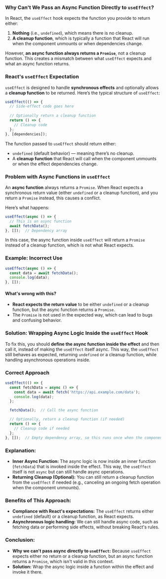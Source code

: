 ### Why Can't We Pass an Async Function Directly to `useEffect`?

In React, the `useEffect` hook expects the function you provide to return either:

1. **Nothing** (i.e., `undefined`), which means there is no cleanup.
2. **A cleanup function**, which is typically a function that React will run when the component unmounts or when dependencies change.

However, **an async function always returns a `Promise`**, not a cleanup function. This creates a mismatch between what `useEffect` expects and what an async function returns.

### React's `useEffect` Expectation

`useEffect` is designed to handle **synchronous effects** and optionally allows a **cleanup function** to be returned. Here’s the typical structure of `useEffect`:

```js
useEffect(() => {
  // Side-effect code goes here
  
  // Optionally return a cleanup function
  return () => {
    // Cleanup code
  };
}, [dependencies]);
```

The function passed to `useEffect` should return either:

- `undefined` (default behavior) — meaning there’s no cleanup.
- A **cleanup function** that React will call when the component unmounts or when the effect dependencies change.

### Problem with Async Functions in `useEffect`

An **async function** always returns a `Promise`. When React expects a synchronous return value (either `undefined` or a cleanup function), and you return a `Promise` instead, this causes a conflict.

Here’s what happens:

```js
useEffect(async () => {
  // This is an async function
  await fetchData();
}, []);  // Dependency array
```

In this case, the async function inside `useEffect` will return a `Promise` instead of a cleanup function, which is not what React expects.

### Example: Incorrect Use

```js
useEffect(async () => {
  const data = await fetchData();
  console.log(data);
}, []);
```

#### What's wrong with this?

- **React expects the return value** to be either `undefined` or a cleanup function, but the async function returns a `Promise`.
- The `Promise` is not used in the expected way, which can lead to bugs and confusing behavior.

### Solution: Wrapping Async Logic Inside the `useEffect` Hook

To fix this, you should **define the async function inside the effect** and then call it, instead of making the `useEffect` itself async. This way, the `useEffect` still behaves as expected, returning `undefined` or a cleanup function, while handling asynchronous operations inside.

### Correct Approach

```js
useEffect(() => {
  const fetchData = async () => {
    const data = await fetch('https://api.example.com/data');
    console.log(data);
  };

  fetchData();  // Call the async function

  // Optionally, return a cleanup function (if needed)
  return () => {
    // Cleanup code if needed
  };
}, []);  // Empty dependency array, so this runs once when the component mounts
```

### Explanation:

- **Inner Async Function:** The async logic is now inside an inner function (`fetchData`) that is invoked inside the effect. This way, the `useEffect` itself is not `async` but can still handle async operations.
- **Returning Cleanup (Optional):** You can still return a cleanup function from the `useEffect` if needed (e.g., canceling an ongoing fetch operation when the component unmounts).

### Benefits of This Approach:

- **Compliance with React's expectations:** The `useEffect` returns either `undefined` (default) or a cleanup function, as React expects.
- **Asynchronous logic handling:** We can still handle async code, such as fetching data or performing side effects, without breaking React's rules.

### Conclusion:

- **Why we can't pass async directly to `useEffect`:** Because `useEffect` expects either no return or a cleanup function, but an async function returns a `Promise`, which isn't valid in this context.
- **Solution:** Wrap the async logic inside a function within the effect and invoke it there.